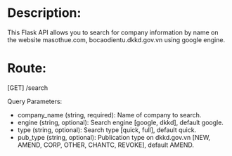 # Description:
This Flask API allows you to search for company information by name on the website masothue.com, bocaodientu.dkkd.gov.vn using google engine. 

# Route:
[GET] /search

Query Parameters:
- company_name (string, required): Name of company to search.
- engine (string, optional): Search engine [google, dkkd], default google.
- type (string, optional): Search type [quick, full], default quick.
- pub_type (string, optional): Publication type on dkkd.gov.vn [NEW, AMEND, CORP, OTHER, CHANTC, REVOKE], default AMEND.